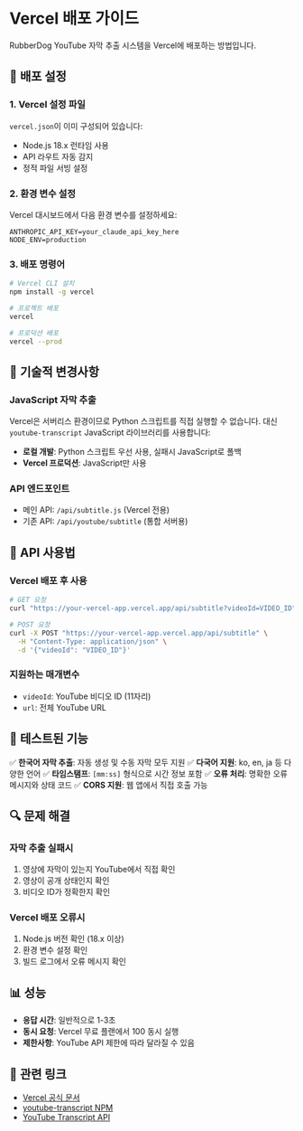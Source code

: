 # Vercel 배포 가이드

RubberDog YouTube 자막 추출 시스템을 Vercel에 배포하는 방법입니다.

## 🚀 배포 설정

### 1. Vercel 설정 파일
`vercel.json`이 이미 구성되어 있습니다:
- Node.js 18.x 런타임 사용
- API 라우트 자동 감지
- 정적 파일 서빙 설정

### 2. 환경 변수 설정
Vercel 대시보드에서 다음 환경 변수를 설정하세요:

```
ANTHROPIC_API_KEY=your_claude_api_key_here
NODE_ENV=production
```

### 3. 배포 명령어
```bash
# Vercel CLI 설치
npm install -g vercel

# 프로젝트 배포
vercel

# 프로덕션 배포
vercel --prod
```

## 🔧 기술적 변경사항

### JavaScript 자막 추출
Vercel은 서버리스 환경이므로 Python 스크립트를 직접 실행할 수 없습니다.
대신 `youtube-transcript` JavaScript 라이브러리를 사용합니다:

- **로컬 개발**: Python 스크립트 우선 사용, 실패시 JavaScript로 폴백
- **Vercel 프로덕션**: JavaScript만 사용

### API 엔드포인트
- 메인 API: `/api/subtitle.js` (Vercel 전용)
- 기존 API: `/api/youtube/subtitle` (통합 서버용)

## 📝 API 사용법

### Vercel 배포 후 사용
```bash
# GET 요청
curl "https://your-vercel-app.vercel.app/api/subtitle?videoId=VIDEO_ID"

# POST 요청
curl -X POST "https://your-vercel-app.vercel.app/api/subtitle" \
  -H "Content-Type: application/json" \
  -d '{"videoId": "VIDEO_ID"}'
```

### 지원하는 매개변수
- `videoId`: YouTube 비디오 ID (11자리)
- `url`: 전체 YouTube URL

## 🧪 테스트된 기능

✅ **한국어 자막 추출**: 자동 생성 및 수동 자막 모두 지원
✅ **다국어 지원**: ko, en, ja 등 다양한 언어
✅ **타임스탬프**: `[mm:ss]` 형식으로 시간 정보 포함
✅ **오류 처리**: 명확한 오류 메시지와 상태 코드
✅ **CORS 지원**: 웹 앱에서 직접 호출 가능

## 🔍 문제 해결

### 자막 추출 실패시
1. 영상에 자막이 있는지 YouTube에서 직접 확인
2. 영상이 공개 상태인지 확인
3. 비디오 ID가 정확한지 확인

### Vercel 배포 오류시
1. Node.js 버전 확인 (18.x 이상)
2. 환경 변수 설정 확인
3. 빌드 로그에서 오류 메시지 확인

## 📊 성능

- **응답 시간**: 일반적으로 1-3초
- **동시 요청**: Vercel 무료 플랜에서 100 동시 실행
- **제한사항**: YouTube API 제한에 따라 달라질 수 있음

## 🔗 관련 링크

- [Vercel 공식 문서](https://vercel.com/docs)
- [youtube-transcript NPM](https://www.npmjs.com/package/youtube-transcript)
- [YouTube Transcript API](https://github.com/jdepoix/youtube-transcript-api)